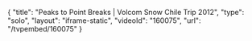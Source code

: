 {
    "title": "Peaks to Point Breaks | Volcom Snow Chile Trip 2012",
    "type": "solo",
    "layout": "iframe-static",
    "videoId": "160075",
    "url": "\/tvpembed\/160075"
}